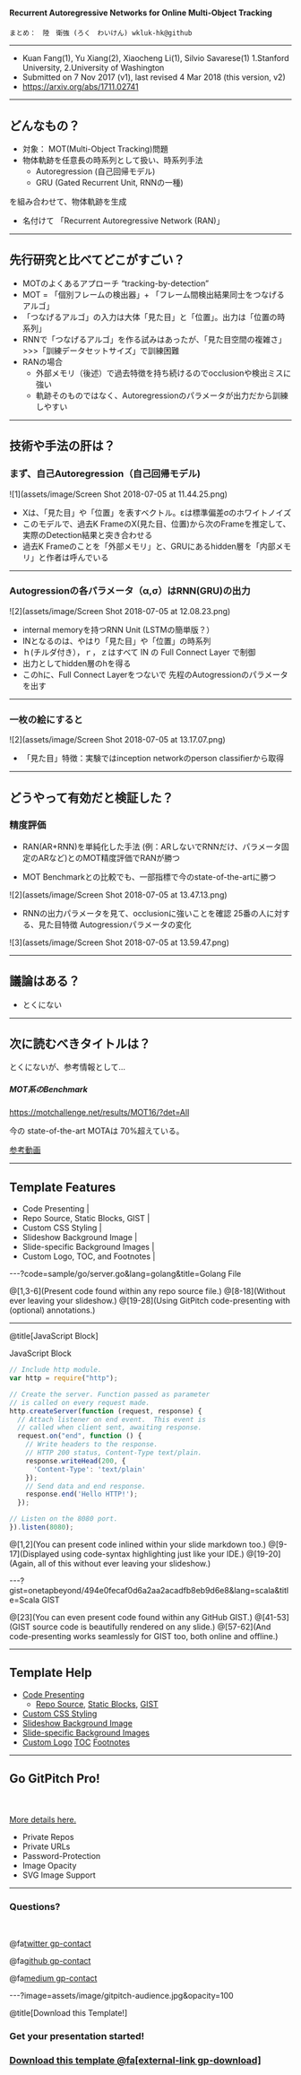#### Recurrent Autoregressive Networks for Online Multi-Object Tracking
	まとめ：　陸　衛強 (ろく　わいけん) wkluk-hk@github

---
+ Kuan Fang(1), Yu Xiang(2), Xiaocheng Li(1), Silvio Savarese(1)
	1.Stanford University, 2.University of Washington
+ Submitted on 7 Nov 2017 (v1), last revised 4 Mar 2018 (this version, v2)
+ https://arxiv.org/abs/1711.02741

---

## どんなもの？

+ 対象： MOT(Multi-Object Tracking)問題
+ 物体軌跡を任意長の時系列として扱い、時系列手法
	+ Autoregression (自己回帰モデル)
	+ GRU (Gated Recurrent Unit, RNNの一種)
 
 を組み合わせて、物体軌跡を生成
+ 名付けて 「Recurrent Autoregressive Network (RAN)」

---
## 先行研究と比べてどこがすごい？

+ MOTのよくあるアプローチ “tracking-by-detection” 
+ MOT = 「個別フレームの検出器」+ 「フレーム間検出結果同士をつなげるアルゴ」
+ 「つなげるアルゴ」の入力は大体「見た目」と「位置」。出力は「位置の時系列」
+ RNNで「つなげるアルゴ」を作る試みはあったが、「見た目空間の複雑さ」>>>「訓練データセットサイズ」で訓練困難
+ RANの場合
	+ 外部メモリ（後述）で過去特徴を持ち続けるのでocclusionや検出ミスに強い
	+ 軌跡そのものではなく、Autoregressionのパラメータが出力だから訓練しやすい


---

## 技術や手法の肝は？

### まず、自己Autoregression（自己回帰モデル)

![1](assets/image/Screen Shot 2018-07-05 at 11.44.25.png)

+ Xは、「見た目」や「位置」を表すベクトル。εは標準偏差σのホワイトノイズ
+ このモデルで、過去K FrameのX(見た目、位置)から次のFrameを推定して、実際のDetection結果と突き合わせる
+ 過去K Frameのことを「外部メモリ」と、GRUにあるhidden層を「内部メモリ」と作者は呼んでいる

---

### Autogressionの各パラメータ（α,σ）はRNN(GRU)の出力

![2](assets/image/Screen Shot 2018-07-05 at 12.08.23.png)

+ internal memoryを持つRNN Unit (LSTMの簡単版？）
+ INとなるのは、やはり「見た目」や「位置」の時系列
+ ｈ(チルダ付き），ｒ，ｚはすべて IN の Full Connect Layer で制御
+ 出力としてhidden層のhを得る
+ このhに、Full Connect Layerをつないで 先程のAutogressionのパラメータを出す


---

### 一枚の絵にすると

![2](assets/image/Screen Shot 2018-07-05 at 13.17.07.png)


+ 「見た目」特徴：実験ではinception networkのperson classifierから取得


---

## どうやって有効だと検証した？

### 精度評価
+ RAN(AR+RNN)を単純化した手法 (例：ARしないでRNNだけ、パラメータ固定のARなど)とのMOT精度評価でRANが勝つ

+ MOT Benchmarkとの比較でも、一部指標で今のstate-of-the-artに勝つ

![2](assets/image/Screen Shot 2018-07-05 at 13.47.13.png)


+ RNNの出力パラメータを見て、occlusionに強いことを確認
25番の人に対する、見た目特徴 Autogressionパラメータの変化

![3](assets/image/Screen Shot 2018-07-05 at 13.59.47.png)

---

## 議論はある？
+ とくにない

---


## 次に読むべきタイトルは？

とくにないが、参考情報として... 

##### MOT系のBenchmark
https://motchallenge.net/results/MOT16/?det=All

今の state-of-the-art MOTAは 70%超えている。

[参考動画](https://motchallenge.net/vis/MOT16-03/HT_SJTUZTE)

---

## Template Features

- Code Presenting |
- Repo Source, Static Blocks, GIST |
- Custom CSS Styling |
- Slideshow Background Image |
- Slide-specific Background Images |
- Custom Logo, TOC, and Footnotes |

---?code=sample/go/server.go&lang=golang&title=Golang File

@[1,3-6](Present code found within any repo source file.)
@[8-18](Without ever leaving your slideshow.)
@[19-28](Using GitPitch code-presenting with (optional) annotations.)

---

@title[JavaScript Block]

<p><span class="slide-title">JavaScript Block</span></p>

```javascript
// Include http module.
var http = require("http");

// Create the server. Function passed as parameter
// is called on every request made.
http.createServer(function (request, response) {
  // Attach listener on end event.  This event is
  // called when client sent, awaiting response.
  request.on("end", function () {
    // Write headers to the response.
    // HTTP 200 status, Content-Type text/plain.
    response.writeHead(200, {
      'Content-Type': 'text/plain'
    });
    // Send data and end response.
    response.end('Hello HTTP!');
  });

// Listen on the 8080 port.
}).listen(8080);
```

@[1,2](You can present code inlined within your slide markdown too.)
@[9-17](Displayed using code-syntax highlighting just like your IDE.)
@[19-20](Again, all of this without ever leaving your slideshow.)

---?gist=onetapbeyond/494e0fecaf0d6a2aa2acadfb8eb9d6e8&lang=scala&title=Scala GIST

@[23](You can even present code found within any GitHub GIST.)
@[41-53](GIST source code is beautifully rendered on any slide.)
@[57-62](And code-presenting works seamlessly for GIST too, both online and offline.)

---

## Template Help

- [Code Presenting](https://github.com/gitpitch/gitpitch/wiki/Code-Presenting)
  + [Repo Source](https://github.com/gitpitch/gitpitch/wiki/Code-Delimiter-Slides), [Static Blocks](https://github.com/gitpitch/gitpitch/wiki/Code-Slides), [GIST](https://github.com/gitpitch/gitpitch/wiki/GIST-Slides) 
- [Custom CSS Styling](https://github.com/gitpitch/gitpitch/wiki/Slideshow-Custom-CSS)
- [Slideshow Background Image](https://github.com/gitpitch/gitpitch/wiki/Background-Setting)
- [Slide-specific Background Images](https://github.com/gitpitch/gitpitch/wiki/Image-Slides#background)
- [Custom Logo](https://github.com/gitpitch/gitpitch/wiki/Logo-Setting) [TOC](https://github.com/gitpitch/gitpitch/wiki/Table-of-Contents) [Footnotes](https://github.com/gitpitch/gitpitch/wiki/Footnote-Setting)

---

## Go GitPitch Pro!

<br>
<div class="left">
    <i class="fa fa-user-secret fa-5x" aria-hidden="true"> </i><br>
    <a href="https://gitpitch.com/pro-features" class="pro-link">
    More details here.</a>
</div>
<div class="right">
    <ul>
        <li>Private Repos</li>
        <li>Private URLs</li>
        <li>Password-Protection</li>
        <li>Image Opacity</li>
        <li>SVG Image Support</li>
    </ul>
</div>

---

### Questions?

<br>

@fa[twitter gp-contact](@gitpitch)

@fa[github gp-contact](gitpitch)

@fa[medium gp-contact](@gitpitch)

---?image=assets/image/gitpitch-audience.jpg&opacity=100

@title[Download this Template!]

### Get your presentation started!
### [Download this template @fa[external-link gp-download]](https://gitpitch.com/template/download/black)

